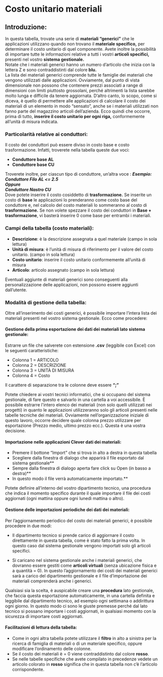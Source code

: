 # Costo unitario materiali
## Introduzione:
In questa tabella, trovate una serie di **materiali “generici”** che le applicazioni utilizzano quando non trovano il **materiale specifico,** per determinare il costo unitario di quel componente.
Avete inoltre la possibilità di importare tutte le informazioni relative a tutti i vostri **articoli specifici,** presenti nel vostro **sistema gestionale.**<br>
Notate che i materiali generici hanno un numero d’articolo che inizia con la lettera Z e sono contraddistinti dal colore **blu.**<br>
La lista dei materiali generici comprende tutte le famiglie dei materiali che vengono utilizzati dalle applicazioni. Ovviamente, dal punto di vista dimensionale non possono che contenere prezzi associati a range di dimensioni con limiti piuttosto grossolani, perché altrimenti la lista sarebbe molto lunga e difficile da tenere aggiornata. D’altro canto, lo scopo, come si diceva, è quello di permettere alle applicazioni di calcolare il costo dei materiali di un elemento in modo “sensato”, anche se i materiali utilizzati non fanno parte del magazzino articoli dell’azienda. Ecco quindi che occorre, prima di tutto, **inserire il costo unitario per ogni riga,** conformemente all’unità di misura indicata. 

### Particolarità relative ai conduttori:
Il costo dei conduttori può essere diviso in costo base e costo trasformazione. Infatti, troverete nella tabella queste due voci:
- **Conduttore base AL**
- **Conduttore base CU**

Troverete inoltre, per ciascun tipo di conduttore, un’altra voce :
***Esempio:<br>
Conduttore Filo AL <= 2.5<br>
Oppure <br>
Conduttore Nastro CU***<br>
Dove potete inserire il costo cosiddetto di **trasformazione.**
Se inserite un costo di **base** le applicazioni lo prenderanno come costo base del conduttore e, nel calcolo del costo materiali lo sommeranno al costo di **trasformazione.** Se non volete spezzare il costo dei conduttori in 
**Base + trasformazione**, vi basterà inserire 0 come base per entrambi i materiali.

### Campi della tabella (costo materiali):

- **Descrizione**: è la descrizione assegnata a quel materiale (campo in sola lettura)
- **Unità di misura**: è l’unità di misura di riferimento per il valore del costo unitario. (campo in sola lettura)
- **Costo unitario**: inserire il costo unitario conformemente all’unità di misura
- **Articolo**: articolo assegnato (campo in sola lettura)<br>

Eventuali aggiunte di materiali generici sono conseguenti alla personalizzazione delle applicazioni, non possono essere aggiunti dall’utente.

### Modalità di gestione della tabella:

Oltre all’inserimento dei costi generici, è possibile importare l’intera lista dei materiali presenti nel vostro sistema gestionale. Ecco come procedere:

#### Gestione della prima esportazione dei dati dei materiali lato sistema gestionale:

Estrarre un file che salverete con estensione **.csv** (leggibile con Excel) con le seguenti caratteristiche:
- Colonna 1 = ARTICOLO
- Colonna 2 = DESCRIZIONE
- Colonna 3 = UNITÀ DI MISURA
- Colonna 4 = Costo

Il carattere di separazione tra le colonne deve essere **“;”**

Potete chiedere ai vostri tecnici informatici, che si occupano del sistema gestionale, di fare questo e salvarlo in una cartella a voi accessibile.
È possibile estrarre l'intero elenco dei materiali (non solo quelli utilizzati nei progetti) in quanto le applicazioni utilizzeranno solo gli articoli presenti nelle tabelle tecniche dei materiali.
Ovviamente nell’organizzazione iniziale di questo lavoro, occorre decidere quale colonna prezzo utilizzare per esportazione (Prezzo medio, ultimo prezzo ecc.). Questa è una vostra decisione.

#### Importazione nelle applicazioni Clever dati dei materiali:

- Premere il bottone “Import” che si trova in alto a destra in questa tabella
- Scegliere dalla finestra di dialogo che apparirà il file esportato dal sistema gestionale**
- Sempre dalla finestra di dialogo aperta fare click su Open (in basso a destra)**
- In questo modo il file verrà automaticamente importato.**

Potete definire all’interno del vostro dipartimento tecnico, una procedura che indica il momento specifico durante il quale importare il file dei costi aggiornati (ogni mattina oppure ogni lunedì mattina o altro).

#### Gestione delle importazioni periodiche dei dati dei materiali:
Per l’aggiornamento periodico del costo dei materiali generici, è possibile procedere in due modi:
- Il dipartimento tecnico si prende carico di aggiornare il costo direttamente in questa tabella, come è stato fatto la prima volta. In questo caso dal sistema gestionale vengono importati solo gli articoli specifici.

- Si caricano nel sistema gestionale anche i materiali generici, che dovranno essere gestiti come **articoli virtuali** (senza ubicazione fisica e a quantità = 0). In questo l’aggiornamento dei costi dei materiali generici sarà a carico del dipartimento gestionale e il file d’importazione dei materiali comprenderà anche i generici.

Qualsiasi sia la scelta, è auspicabile creare una **procedura** lato gestionale, che faccia questa esportazione automaticamente, in una cartella definita e leggibile dal dipartimento tecnico, ad esempio ogni settimana o addirittura ogni giorno. In questo modo ci sono le giuste premesse perché dal lato tecnico si possano importare i costi aggiornati, in qualsiasi momento con la sicurezza di importare costi aggiornati.


#### Facilitazioni di lettura della tabella:
- Come in ogni altra tabella potete utilizzare il **filtro** in alto a sinistra per la ricerca di famiglia di materiali o di un materiale specifico, oppure modificare l’ordinamento delle colonne.
- Se il costo dei materiali è = 0 viene contraddistinto dal colore **rosso**.
- Se nelle tabelle specifiche che avete compilato in precedenze vedete un articolo colorato in **rosso** significa che  in questa tabella non c’è l’articolo corrispondente.


